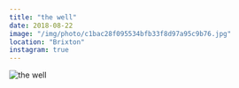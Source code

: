 ```yaml
---
title: "the well"
date: 2018-08-22
image: "/img/photo/c1bac28f095534bfb33f8d97a95c9b76.jpg"
location: "Brixton"
instagram: true
---
```


![the well](/img/photo/c1bac28f095534bfb33f8d97a95c9b76.jpg)
